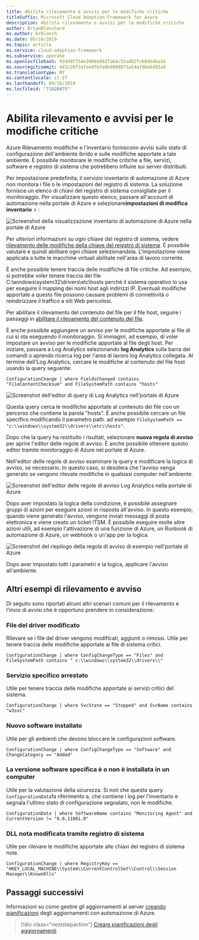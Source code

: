 ```yaml
---
title: Abilita rilevamento e avvisi per le modifiche critiche
titleSuffix: Microsoft Cloud Adoption Framework for Azure
description: Abilita rilevamento e avvisi per le modifiche critiche
author: BrianBlanchard
ms.author: brblanch
ms.date: 05/10/2019
ms.topic: article
ms.service: cloud-adoption-framework
ms.subservice: operate
ms.openlocfilehash: 93449f754e3908e092fa64c55ad62fc604b4ba5b
ms.sourcegitcommit: 443c28f3afeedfbfe8b9980875a54afdbebd83a8
ms.translationtype: MT
ms.contentlocale: it-IT
ms.lasthandoff: 09/16/2019
ms.locfileid: "71028475"
---
```

# <a name="enable-tracking-and-alerting-for-critical-changes"></a>Abilita rilevamento e avvisi per le modifiche critiche

Azure Rilevamento modifiche e l'inventario forniscono avvisi sullo stato di configurazione dell'ambiente ibrido e sulle modifiche apportate a tale ambiente. È possibile monitorare le modifiche critiche a file, servizi, software e registro di sistema che potrebbero influire sui server distribuiti.

Per impostazione predefinita, il servizio inventario di automazione di Azure non monitora i file o le impostazioni del registro di sistema. La soluzione fornisce un elenco di chiavi del registro di sistema consigliate per il monitoraggio. Per visualizzare questo elenco, passare all'account di automazione nella portale di Azure e selezionare**impostazioni di modifica** **inventario** > :

![Screenshot della visualizzazione inventario di automazione di Azure nella portale di Azure](./media/change-tracking1.png)

Per ulteriori informazioni su ogni chiave del registro di sistema, vedere [rilevamento delle modifiche della chiave del registro di sistema](https://docs.microsoft.com/azure/automation/automation-change-tracking#registry-key-change-tracking). È possibile valutare e quindi abilitare ogni chiave selezionandola. L'impostazione viene applicata a tutte le macchine virtuali abilitate nell'area di lavoro corrente.

È anche possibile tenere traccia delle modifiche di file critiche. Ad esempio, si potrebbe voler tenere traccia del file C:\windows\system32\drivers\etc\hosts perché il sistema operativo lo usa per eseguire il mapping dei nomi host agli indirizzi IP. Eventuali modifiche apportate a questo file possono causare problemi di connettività o reindirizzare il traffico a siti Web pericolosi.

Per abilitare il rilevamento del contenuto del file per il file host, seguire i passaggi in [abilitare il rilevamento del contenuto del file](https://docs.microsoft.com/azure/automation/change-tracking-file-contents#enable-file-content-tracking).

È anche possibile aggiungere un avviso per le modifiche apportate ai file di cui si sta eseguendo il monitoraggio. Si immagini, ad esempio, di voler impostare un avviso per le modifiche apportate al file degli host. Per iniziare, passare a Log Analytics selezionando **log Analytics** sulla barra dei comandi o aprendo ricerca log per l'area di lavoro log Analytics collegata. Al termine dell'Log Analytics, cercare le modifiche al contenuto del file host usando la query seguente:

```kusto
ConfigurationChange | where FieldsChanged contains "FileContentChecksum" and FileSystemPath contains "hosts"
```

![Screenshot dell'editor di query di Log Analytics nell'portale di Azure](./media/change-tracking2.png)

Questa query cerca le modifiche apportate al contenuto dei file con un percorso che contiene la parola "hosts". È anche possibile cercare un file specifico modificando il parametro path. ad esempio `FileSystemPath ==  "c:\\windows\\system32\\drivers\\etc\\hosts"`.
  
Dopo che la query ha restituito i risultati, selezionare **nuova regola di avviso** per aprire l'editor delle regole di avviso. È anche possibile ottenere questo editor tramite monitoraggio di Azure nel portale di Azure.

Nell'editor delle regole di avviso esaminare la query e modificare la logica di avviso, se necessario. In questo caso, si desidera che l'avviso venga generato se vengono rilevate modifiche in qualsiasi computer nell'ambiente.

![Screenshot dell'editor delle regole di avviso Log Analytics nella portale di Azure](./media/change-tracking3.png)

Dopo aver impostato la logica della condizione, è possibile assegnare gruppi di azioni per eseguire azioni in risposta all'avviso. In questo esempio, quando viene generato l'avviso, vengono inviati messaggi di posta elettronica e viene creato un ticket ITSM. È possibile eseguire molte altre azioni utili, ad esempio l'attivazione di una funzione di Azure, un Runbook di automazione di Azure, un webhook o un'app per la logica.

![Screenshot del riepilogo della regola di avviso di esempio nell'portale di Azure](./media/change-tracking4.png)

Dopo aver impostato tutti i parametri e la logica, applicare l'avviso all'ambiente.

## <a name="more-tracking-and-alerting-examples"></a>Altri esempi di rilevamento e avviso

Di seguito sono riportati alcuni altri scenari comuni per il rilevamento e l'invio di avvisi che è opportuno prendere in considerazione:

### <a name="driver-file-changed"></a>File del driver modificato

Rilevare se i file del driver vengono modificati, aggiunti o rimossi. Utile per tenere traccia delle modifiche apportate ai file di sistema critici.

  ```kusto
  ConfigurationChange | where ConfigChangeType == "Files" and FileSystemPath contains " c:\\windows\\system32\\drivers\\"
  ```

### <a name="specific-service-stopped"></a>Servizio specifico arrestato

Utile per tenere traccia delle modifiche apportate ai servizi critici del sistema.

  ```kusto
  ConfigurationChange | where SvcState == "Stopped" and SvcName contains "w3svc"
  ```

### <a name="new-software-installed"></a>Nuovo software installato

Utile per gli ambienti che devono bloccare le configurazioni software.

  ```kusto
  ConfigurationChange | where ConfigChangeType == "Software" and ChangeCategory == "Added"
  ```

### <a name="specific-software-version-is-or-isnt-installed-on-a-machine"></a>La versione software specifica è o non è installata in un computer

Utile per la valutazione della sicurezza. Si noti che questa query `ConfigurationData`fa riferimento a, che contiene i log per l'inventario e segnala l'ultimo stato di configurazione segnalato, non le modifiche.

  ```kusto
  ConfigurationData | where SoftwareName contains "Monitoring Agent" and CurrentVersion != "8.0.11081.0"
  ```

### <a name="known-dll-changed-through-registry"></a>DLL nota modificata tramite registro di sistema

Utile per rilevare le modifiche apportate alle chiavi del registro di sistema note.

  ```kusto
  ConfigurationChange | where RegistryKey == "HKEY_LOCAL_MACHINE\\System\\CurrentControlSet\\Control\\Session Manager\\KnownDlls"
  ```

## <a name="next-steps"></a>Passaggi successivi

Informazioni su come gestire gli aggiornamenti ai server [creando pianificazioni](./update-schedules.md) degli aggiornamenti con automazione di Azure.

> [!div class="nextstepaction"]
> [Creare pianificazioni degli aggiornamenti](./update-schedules.md)
